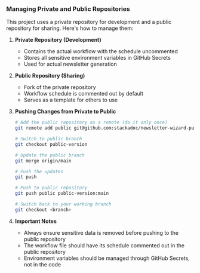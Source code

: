 ### Managing Private and Public Repositories

This project uses a private repository for development and a public repository for sharing. Here's how to manage them:

1. **Private Repository (Development)**
   - Contains the actual workflow with the schedule uncommented
   - Stores all sensitive environment variables in GitHub Secrets
   - Used for actual newsletter generation

2. **Public Repository (Sharing)**
   - Fork of the private repository
   - Workflow schedule is commented out by default
   - Serves as a template for others to use

3. **Pushing Changes from Private to Public**
   ```bash
   # Add the public repository as a remote (do it only once)
   git remote add public git@github.com:stackadoc/newsletter-wizard-public.git
   
   # Switch to public branch
   git checkout public-version

   # Update the public branch
   git merge origin/main

   # Push the updates
   git push

   # Push to public repository
   git push public public-version:main

   # Switch back to your working branch
   git checkout <branch>
   ```

4. **Important Notes**
   - Always ensure sensitive data is removed before pushing to the public repository
   - The workflow file should have its schedule commented out in the public repository
   - Environment variables should be managed through GitHub Secrets, not in the code